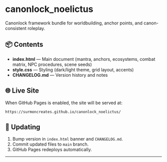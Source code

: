 # canonlock_noelictus

Canonlock framework bundle for worldbuilding, anchor points, and canon-consistent roleplay.

## 📦 Contents
- **index.html** — Main document (mantra, anchors, ecosystems, combat matrix, NPC procedures, scene seeds)
- **style.css** — Styling (dark/light theme, grid layout, accents)
- **CHANGELOG.md** — Version history and notes

## 🌐 Live Site
When GitHub Pages is enabled, the site will be served at:

```
https://surmoncreates.github.io/canonlock_noelictus/
```

## 🔄 Updating
1. Bump version in `index.html` banner and `CHANGELOG.md`.
2. Commit updated files to `main` branch.
3. GitHub Pages redeploys automatically.

---
